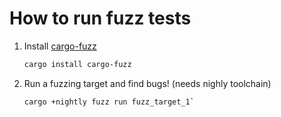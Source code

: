 # How to run fuzz tests

1. Install [cargo-fuzz](https://github.com/rust-fuzz/cargo-fuzz)

    ```sh
    cargo install cargo-fuzz
    ```

2. Run a fuzzing target and find bugs! (needs nighly toolchain)

    ```sh
    cargo +nightly fuzz run fuzz_target_1`
    ```
